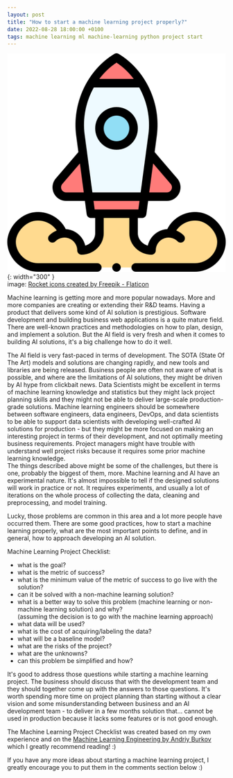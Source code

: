 ```yaml
---
layout: post
title: "How to start a machine learning project properly?"
date: 2022-08-28 18:00:00 +0100
tags: machine learning ml machine-learning python project start
---
```

![image](/assets/images/rocket.png "starting a project"){: width="300" }\
image: <a href="https://www.flaticon.com/free-icons/rocket" title="rocket icons">Rocket icons created by Freepik - Flaticon</a>

Machine learning is getting more and more popular nowadays. More and more companies are creating or extending their R&D teams. Having a product that delivers some kind of AI solution is prestigious. Software development and building business web applications is a quite mature field. There are well-known practices and methodologies on how to plan, design, and implement a solution. But the AI field is very fresh and when it comes to building AI solutions, it's a big challenge how to do it well.

The AI field is very fast-paced in terms of development. The SOTA (State Of The Art) models and solutions are changing rapidly, and new tools and libraries are being released. Business people are often not aware of what is possible, and where are the limitations of AI solutions, they might be driven by AI hype from clickbait news. Data Scientists might be excellent in terms of machine learning knowledge and statistics but they might lack project planning skills and they might not be able to deliver large-scale production-grade solutions. Machine learning engineers should be somewhere between software engineers, data engineers, DevOps, and data scientists to be able to support data scientists with developing well-crafted AI solutions for production - but they might be more focused on making an interesting project in terms of their development, and not optimally meeting business requirements. Project managers might have trouble with understand well project risks because it requires some prior machine learning knowledge.\
The things described above might be some of the challenges, but there is one, probably the biggest of them, more. Machine learning and AI have an experimental nature. It's almost impossible to tell if the designed solutions will work in practice or not. It requires experiments, and usually a lot of iterations on the whole process of collecting the data, cleaning and preprocessing, and model training.

Lucky, those problems are common in this area and a lot more people have occurred them. There are some good practices, how to start a machine learning properly, what are the most important points to define, and in general, how to approach developing an AI solution.

Machine Learning Project Checklist:
- what is the goal?
- what is the metric of success?
- what is the minimum value of the metric of success to go live with the solution?
- can it be solved with a non-machine learning solution?
- what is a better way to solve this problem (machine learning or non-machine learning solution) and why?\
(assuming the decision is to go with the machine learning approach) 
- what data will be used?
- what is the cost of acquiring/labeling the data?
- what will be a baseline model?
- what are the risks of the project?
- what are the unknowns?
- can this problem be simplified and how?

It's good to address those questions while starting a machine learning project. The business should discuss that with the development team and they should together come up with the answers to those questions. It's worth spending more time on project planning than starting without a clear vision and some misunderstanding between business and an AI development team - to deliver in a few months solution that... cannot be used in production because it lacks some features or is not good enough.

The Machine Learning Project Checklist was created based on my own experience and on the [Machine Learning Engineering by Andriy Burkov](http://mlebook.com/) which I greatly recommend reading! :)

If you have any more ideas about starting a machine learning project, I greatly encourage you to put them in the comments section below :)

